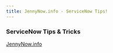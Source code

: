 ```yaml
---
title: JennyNow.info - ServiceNow Tips!
---
```

### ServiceNow Tips & Tricks

[JennyNow.info](http://jennynow.info)
